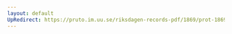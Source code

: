 ```yaml
---
layout: default
UpRedirect: https://pruto.im.uu.se/riksdagen-records-pdf/1869/prot-1869--fk--118/prot-1869--fk--118_000.pdf
---
```

